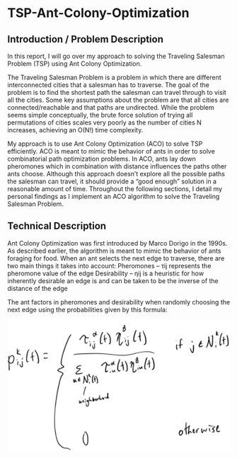 # TSP-Ant-Colony-Optimization
## Introduction / Problem Description
In this report, I will go over my approach to solving the Traveling Salesman Problem (TSP) using Ant Colony Optimization.

The Traveling Salesman Problem is a problem in which there are different interconnected cities that a salesman has to traverse. The goal of the problem is to find the shortest path the salesman can travel through to visit all the cities. Some key assumptions about the problem are that all cities are connected/reachable and that paths are undirected. While the problem seems simple conceptually, the brute force solution of trying all permutations of cities scales very poorly as the number of cities N increases, achieving an O(N!) time complexity.

My approach is to use Ant Colony Optimization (ACO) to solve TSP efficiently. ACO is meant to mimic the behavior of ants in order to solve combinatorial path optimization problems. In ACO, ants lay down pheromones which in combination with distance influences the paths other ants choose. Although this approach doesn’t explore all the possible paths the salesman can travel, it should provide a “good enough” solution in a reasonable amount of time. Throughout the following sections, I detail my personal findings as I implement an ACO algorithm to solve the Traveling Salesman Problem.

## Technical Description
Ant Colony Optimization was first introduced by Marco Dorigo in the 1990s. As described earlier, the algorithm is meant to mimic the behavior of ants foraging for food. When an ant selects the next edge to traverse, there are two main things it takes into account:
Pheromones – τij​ represents the pheromone value of the edge
Desirability – ηij​ is a heuristic for how inherently desirable an edge is and can be taken to be the inverse of the distance of the edge

The ant factors in pheromones and desirability when randomly choosing the next edge using the probabilities given by this formula:

![alt text](image.png)